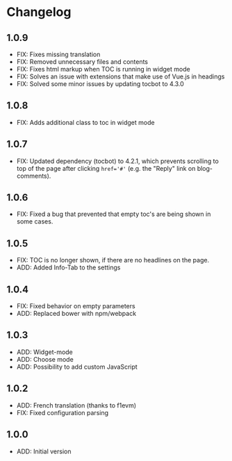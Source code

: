 # Changelog

## 1.0.9

- FIX: Fixes missing translation
- FIX: Removed unnecessary files and contents
- FIX: Fixes html markup when TOC is running in widget mode
- FIX: Solves an issue with extensions that make use of Vue.js in headings
- FIX: Solved some minor issues by updating tocbot to 4.3.0

## 1.0.8

- FIX: Adds additional class to toc in widget mode

## 1.0.7

- FIX: Updated dependency (tocbot) to 4.2.1, which prevents scrolling to top of the page after clicking `href='#'` (e.g. the "Reply" link on blog-comments).

## 1.0.6

- FIX: Fixed a bug that prevented that empty toc's are being shown in some cases.

## 1.0.5

- FIX: TOC is no longer shown, if there are no headlines on the page.
- ADD: Added Info-Tab to the settings

## 1.0.4

- FIX: Fixed behavior on empty parameters
- ADD: Replaced bower with npm/webpack

## 1.0.3

- ADD: Widget-mode
- ADD: Choose mode
- ADD: Possibility to add custom JavaScript

## 1.0.2

- ADD: French translation (thanks to f1evm)
- FIX: Fixed configuration parsing

## 1.0.0

- ADD: Initial version